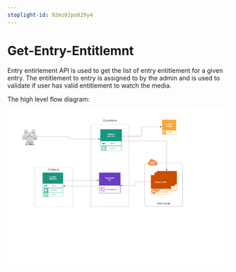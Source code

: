 ```yaml
---
stoplight-id: 92mz02po829y4
---
```


# Get-Entry-Entitlemnt

Entry entirlement API is used to get the list of entry entitlement for a given entry. The entitlement to entry is assigned to by the admin and is used to validate if user has valid entitlement to watch the media. 

The high level flow diagram:

<img src="assets/images/Entry-Entielement.png" alt="CloudMatrix Entitlement API" width="900" style="align:center"/>
